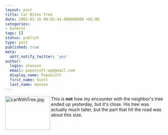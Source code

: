 ```yaml
---
layout: post
title: Car Bites Tree
date: 2002-02-16 08:02:44.000000000 +01:00
categories:
- General
tags: []
status: publish
type: post
published: true
meta:
  aktt_notify_twitter: 'yes'
author:
  login: shanson
  email: papascott-wp@gmail.com
  display_name: PapaScott
  first_name: Scott
  last_name: Hanson
---
```

<p><img src="https://res.cloudinary.com/papascott/image/upload/wordpress/wp-content/uploads/2002/02/carWithTree.jpg" height="107" width="143" border="0" alt="carWithTree.jpg: " align="left" /> This is <b>not</b> how my encounter with the neighbor's tree ended up yesterday, but it's close. His tree was actually much taller, but the part that hit the road was about this size.</p>
